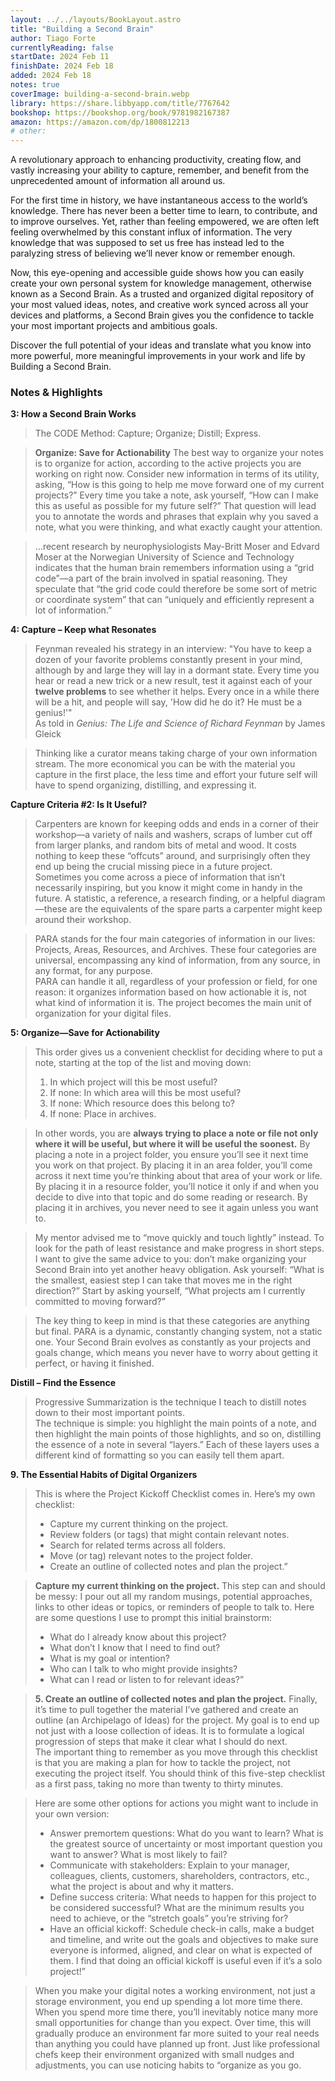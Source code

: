 ```yaml
---
layout: ../../layouts/BookLayout.astro
title: "Building a Second Brain"
author: Tiago Forte
currentlyReading: false
startDate: 2024 Feb 11
finishDate: 2024 Feb 18
added: 2024 Feb 18
notes: true
coverImage: building-a-second-brain.webp
library: https://share.libbyapp.com/title/7767642
bookshop: https://bookshop.org/book/9781982167387
amazon: https://amazon.com/dp/1800812213
# other: 
---
```

A revolutionary approach to enhancing productivity, creating flow, and vastly increasing your ability to capture, remember, and benefit from the unprecedented amount of information all around us.  

For the first time in history, we have instantaneous access to the world’s knowledge. There has never been a better time to learn, to contribute, and to improve ourselves. Yet, rather than feeling empowered, we are often left feeling overwhelmed by this constant influx of information. The very knowledge that was supposed to set us free has instead led to the paralyzing stress of believing we’ll never know or remember enough.  

Now, this eye-opening and accessible guide shows how you can easily create your own personal system for knowledge management, otherwise known as a Second Brain. As a trusted and organized digital repository of your most valued ideas, notes, and creative work synced across all your devices and platforms, a Second Brain gives you the confidence to tackle your most important projects and ambitious goals.  

Discover the full potential of your ideas and translate what you know into more powerful, more meaningful improvements in your work and life by Building a Second Brain.  

### Notes & Highlights
**3: How a Second Brain Works**  
> The CODE Method: Capture; Organize; Distill; Express.

> **Organize: Save for Actionability** The best way to organize your notes is to organize for action, according to the active projects you are working on right now. Consider new information in terms of its utility, asking, “How is this going to help me move forward one of my current projects?”
> Every time you take a note, ask yourself, “How can I make this as useful as possible for my future self?” That question will lead you to annotate the words and phrases that explain why you saved a note, what you were thinking, and what exactly caught your attention.  

> …recent research by neurophysiologists May-Britt Moser and Edvard Moser at the Norwegian University of Science and Technology indicates that the human brain remembers information using a “grid code”—a part of the brain involved in spatial reasoning. They speculate that “the grid code could therefore be some sort of metric or coordinate system” that can “uniquely and efficiently represent a lot of information.”  

**4: Capture – Keep what Resonates**  
> Feynman revealed his strategy in an interview: "You have to keep a dozen of your favorite problems constantly present in your mind, although by and large they will lay in a dormant state. Every time you hear or read a new trick or a new result, test it against each of your **twelve problems** to see whether it helps. Every once in a while there will be a hit, and people will say, 'How did he do it? He must be a genius!'"  
> As told in *Genius: The Life and Science of Richard Feynman* by James Gleick  

> Thinking like a curator means taking charge of your own information stream. The more economical you can be with the material you capture in the first place, the less time and effort your future self will have to spend organizing, distilling, and expressing it.  

**Capture Criteria #2: Is It Useful?**  
> Carpenters are known for keeping odds and ends in a corner of their workshop—a variety of nails and washers, scraps of lumber cut off from larger planks, and random bits of metal and wood. It costs nothing to keep these “offcuts” around, and surprisingly often they end up being the crucial missing piece in a future project.  
> Sometimes you come across a piece of information that isn’t necessarily inspiring, but you know it might come in handy in the future. A statistic, a reference, a research finding, or a helpful diagram—these are the equivalents of the spare parts a carpenter might keep around their workshop.  

> PARA stands for the four main categories of information in our lives: Projects, Areas, Resources, and Archives. These four categories are universal, encompassing any kind of information, from any source, in any format, for any purpose.  
> PARA can handle it all, regardless of your profession or field, for one reason: it organizes information based on how actionable it is, not what kind of information it is. The project becomes the main unit of organization for your digital files.  

**5: Organize—Save for Actionability**  
> This order gives us a convenient checklist for deciding where to put a note, starting at the top of the list and moving down:  
> 1. In which project will this be most useful?
> 2. If none: In which area will this be most useful?
> 3. If none: Which resource does this belong to?
> 4. If none: Place in archives.

> In other words, you are **always trying to place a note or file not only where it will be useful, but where it will be useful the soonest.** By placing a note in a project folder, you ensure you’ll see it next time you work on that project. By placing it in an area folder, you’ll come across it next time you’re thinking about that area of your work or life. By placing it in a resource folder, you’ll notice it only if and when you decide to dive into that topic and do some reading or research. By placing it in archives, you never need to see it again unless you want to.  

> My mentor advised me to “move quickly and touch lightly” instead. To look for the path of least resistance and make progress in short steps. I want to give the same advice to you: don’t make organizing your Second Brain into yet another heavy obligation. Ask yourself: “What is the smallest, easiest step I can take that moves me in the right direction?” Start by asking yourself, “What projects am I currently committed to moving forward?”  

> The key thing to keep in mind is that these categories are anything but final. PARA is a dynamic, constantly changing system, not a static one. Your Second Brain evolves as constantly as your projects and goals change, which means you never have to worry about getting it perfect, or having it finished.  

**Distill – Find the Essence**  
> Progressive Summarization is the technique I teach to distill notes down to their most important points.  
> The technique is simple: you highlight the main points of a note, and then highlight the main points of those highlights, and so on, distilling the essence of a note in several “layers.” Each of these layers uses a different kind of formatting so you can easily tell them apart.  

**9. The Essential Habits of Digital Organizers**  
> This is where the Project Kickoff Checklist comes in. Here’s my own checklist:
> - Capture my current thinking on the project.
> - Review folders (or tags) that might contain relevant notes.
> - Search for related terms across all folders.
> - Move (or tag) relevant notes to the project folder.
> - Create an outline of collected notes and plan the project.”

> **Capture my current thinking on the project.** This step can and should be messy: I pour out all my random musings, potential approaches, links to other ideas or topics, or reminders of people to talk to. Here are some questions I use to prompt this initial brainstorm:  
> - What do I already know about this project?
> - What don’t I know that I need to find out?
> - What is my goal or intention?
> - Who can I talk to who might provide insights?
> - What can I read or listen to for relevant ideas?”

> **5. Create an outline of collected notes and plan the project.** Finally, it’s time to pull together the material I’ve gathered and create an outline (an Archipelago of Ideas) for the project. My goal is to end up not just with a loose collection of ideas. It is to formulate a logical progression of steps that make it clear what I should do next.  
The important thing to remember as you move through this checklist is that you are making a plan for how to tackle the project, not executing the project itself. You should think of this five-step checklist as a first pass, taking no more than twenty to thirty minutes.  

> Here are some other options for actions you might want to include in your own version:
> - Answer premortem questions: What do you want to learn? What is the greatest source of uncertainty or most important question you want to answer? What is most likely to fail?
> - Communicate with stakeholders: Explain to your manager, colleagues, clients, customers, shareholders, contractors, etc., what the project is about and why it matters.
> - Define success criteria: What needs to happen for this project to be considered successful? What are the minimum results you need to achieve, or the “stretch goals” you’re striving for?
> - Have an official kickoff: Schedule check-in calls, make a budget and timeline, and write out the goals and objectives to make sure everyone is informed, aligned, and clear on what is expected of them. I find that doing an official kickoff is useful even if it’s a solo project!”  

> When you make your digital notes a working environment, not just a storage environment, you end up spending a lot more time there. When you spend more time there, you’ll inevitably notice many more small opportunities for change than you expect. Over time, this will gradually produce an environment far more suited to your real needs than anything you could have planned up front. Just like professional chefs keep their environment organized with small nudges and adjustments, you can use noticing habits to “organize as you go.  
